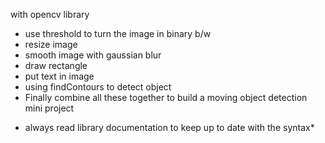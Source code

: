 with opencv library
- use threshold to turn the image in binary b/w
- resize image
- smooth image  with gaussian blur
- draw rectangle
- put text in image
- using findContours to detect object
- Finally combine all these together to build a moving object detection mini project
* always read library documentation to keep up to date with the syntax*
